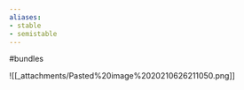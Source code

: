 ```yaml
---
aliases:
- stable
- semistable
---
```















\#bundles

![[_attachments/Pasted%20image%2020210626211050.png]]
